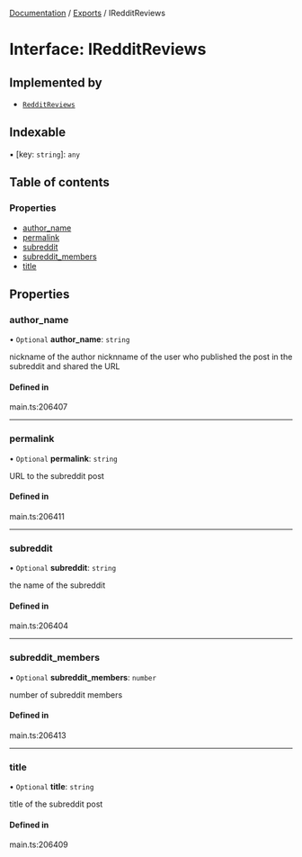 [Documentation](../README.md) / [Exports](../modules.md) / IRedditReviews

# Interface: IRedditReviews

## Implemented by

- [`RedditReviews`](../classes/RedditReviews.md)

## Indexable

▪ [key: `string`]: `any`

## Table of contents

### Properties

- [author\_name](IRedditReviews.md#author_name)
- [permalink](IRedditReviews.md#permalink)
- [subreddit](IRedditReviews.md#subreddit)
- [subreddit\_members](IRedditReviews.md#subreddit_members)
- [title](IRedditReviews.md#title)

## Properties

### author\_name

• `Optional` **author\_name**: `string`

nickname of the author
nicknname of the user who published the post in the subreddit and shared the URL

#### Defined in

main.ts:206407

___

### permalink

• `Optional` **permalink**: `string`

URL to the subreddit post

#### Defined in

main.ts:206411

___

### subreddit

• `Optional` **subreddit**: `string`

the name of the subreddit

#### Defined in

main.ts:206404

___

### subreddit\_members

• `Optional` **subreddit\_members**: `number`

number of subreddit members

#### Defined in

main.ts:206413

___

### title

• `Optional` **title**: `string`

title of the subreddit post

#### Defined in

main.ts:206409
